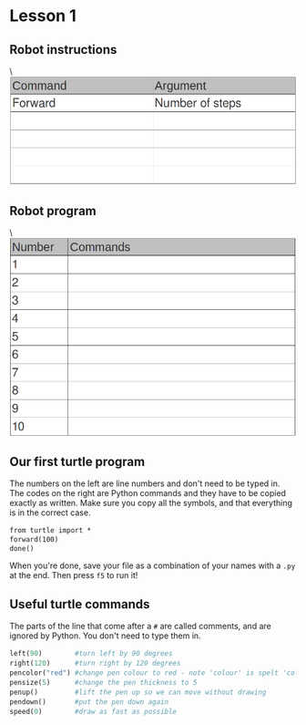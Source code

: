 # Lesson 1

## Robot instructions

\ ![allowed instructions](instructions_table.png)

## Robot program

\ ![robot program](program_table.png)

## Our first turtle program

The numbers on the left are line numbers and don't need to be typed in.
The codes on the right are Python commands and they have to be copied exactly as written. Make sure you copy all the symbols, and that everything is in the correct case.

~~~ { .python .numberLines }
from turtle import *
forward(100)
done()
~~~

When you're done, save your file as a combination of your names with a `.py` at the end. Then press `f5` to run it!

## Useful turtle commands

The parts of the line that come after a `#` are called comments, and are ignored by Python. You don't need to type them in.

~~~ python
left(90)        #turn left by 90 degrees
right(120)      #turn right by 120 degrees
pencolor("red") #change pen colour to red - note 'colour' is spelt 'color'
pensize(5)      #change the pen thickness to 5
penup()         #lift the pen up so we can move without drawing
pendown()       #put the pen down again
speed(0)        #draw as fast as possible
~~~
